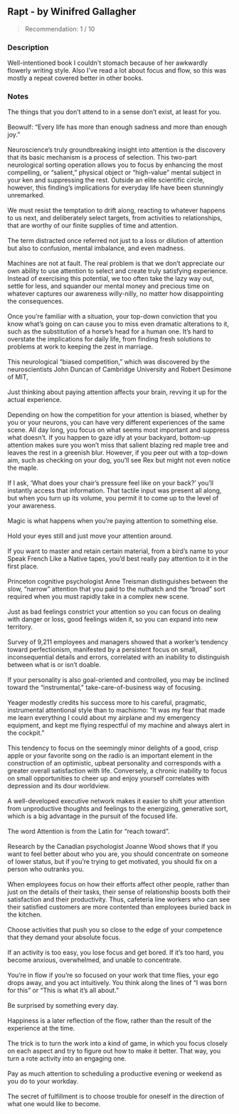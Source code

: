 ## Rapt - by Winifred Gallagher
> Recommendation: 1 / 10
    
### Description
Well-intentioned book I couldn't stomach because of her awkwardly flowerly writing style. Also I've read a lot about focus and flow, so this was mostly a repeat covered better in other books.
    
### Notes
The things that you don’t attend to in a sense don’t exist, at least for you.<br>
<br>
Beowulf: “Every life has more than enough sadness and more than enough joy.”<br>
<br>
Neuroscience’s truly groundbreaking insight into attention is the discovery that its basic mechanism is a process of selection. This two-part neurological sorting operation allows you to focus by enhancing the most compelling, or “salient,” physical object or “high-value” mental subject in your ken and suppressing the rest. Outside an elite scientific circle, however, this finding’s implications for everyday life have been stunningly unremarked.<br>
<br>
We must resist the temptation to drift along, reacting to whatever happens to us next, and deliberately select targets, from activities to relationships, that are worthy of our finite supplies of time and attention.<br>
<br>
The term distracted once referred not just to a loss or dilution of attention but also to confusion, mental imbalance, and even madness.<br>
<br>
Machines are not at fault. The real problem is that we don’t appreciate our own ability to use attention to select and create truly satisfying experience. Instead of exercising this potential, we too often take the lazy way out, settle for less, and squander our mental money and precious time on whatever captures our awareness willy-nilly, no matter how disappointing the consequences.<br>
<br>
Once you’re familiar with a situation, your top-down conviction that you know what’s going on can cause you to miss even dramatic alterations to it, such as the substitution of a horse’s head for a human one. It’s hard to overstate the implications for daily life, from finding fresh solutions to problems at work to keeping the zest in marriage.<br>
<br>
This neurological “biased competition,” which was discovered by the neuroscientists John Duncan of Cambridge University and Robert Desimone of MIT,<br>
<br>
Just thinking about paying attention affects your brain, revving it up for the actual experience.<br>
<br>
Depending on how the competition for your attention is biased, whether by you or your neurons, you can have very different experiences of the same scene. All day long, you focus on what seems most important and suppress what doesn’t. If you happen to gaze idly at your backyard, bottom-up attention makes sure you won’t miss that salient blazing red maple tree and leaves the rest in a greenish blur. However, if you peer out with a top-down aim, such as checking on your dog, you’ll see Rex but might not even notice the maple.<br>
<br>
If I ask, ‘What does your chair’s pressure feel like on your back?’ you’ll instantly access that information. That tactile input was present all along, but when you turn up its volume, you permit it to come up to the level of your awareness.<br>
<br>
Magic is what happens when you’re paying attention to something else.<br>
<br>
Hold your eyes still and just move your attention around.<br>
<br>
If you want to master and retain certain material, from a bird’s name to your Speak French Like a Native tapes, you’d best really pay attention to it in the first place.<br>
<br>
Princeton cognitive psychologist Anne Treisman distinguishes between the slow, “narrow” attention that you paid to the nuthatch and the “broad” sort required when you must rapidly take in a complex new scene.<br>
<br>
Just as bad feelings constrict your attention so you can focus on dealing with danger or loss, good feelings widen it, so you can expand into new territory.<br>
<br>
Survey of 9,211 employees and managers showed that a worker’s tendency toward perfectionism, manifested by a persistent focus on small, inconsequential details and errors, correlated with an inability to distinguish between what is or isn’t doable.<br>
<br>
If your personality is also goal-oriented and controlled, you may be inclined toward the “instrumental,” take-care-of-business way of focusing.<br>
<br>
Yeager modestly credits his success more to his careful, pragmatic, instrumental attentional style than to machismo: “It was my fear that made me learn everything I could about my airplane and my emergency equipment, and kept me flying respectful of my machine and always alert in the cockpit.”<br>
<br>
This tendency to focus on the seemingly minor delights of a good, crisp apple or your favorite song on the radio is an important element in the construction of an optimistic, upbeat personality and corresponds with a greater overall satisfaction with life. Conversely, a chronic inability to focus on small opportunities to cheer up and enjoy yourself correlates with depression and its dour worldview.<br>
<br>
A well-developed executive network makes it easier to shift your attention from unproductive thoughts and feelings to the energizing, generative sort, which is a big advantage in the pursuit of the focused life.<br>
<br>
The word Attention is from the Latin for “reach toward”.<br>
<br>
Research by the Canadian psychologist Joanne Wood shows that if you want to feel better about who you are, you should concentrate on someone of lower status, but if you’re trying to get motivated, you should fix on a person who outranks you.<br>
<br>
When employees focus on how their efforts affect other people, rather than just on the details of their tasks, their sense of relationship boosts both their satisfaction and their productivity. Thus, cafeteria line workers who can see their satisfied customers are more contented than employees buried back in the kitchen.<br>
<br>
Choose activities that push you so close to the edge of your competence that they demand your absolute focus.<br>
<br>
If an activity is too easy, you lose focus and get bored. If it’s too hard, you become anxious, overwhelmed, and unable to concentrate.<br>
<br>
You’re in flow if you’re so focused on your work that time flies, your ego drops away, and you act intuitively. You think along the lines of “I was born for this” or “This is what it’s all about.”<br>
<br>
Be surprised by something every day.<br>
<br>
Happiness is a later reflection of the flow, rather than the result of the experience at the time.<br>
<br>
The trick is to turn the work into a kind of game, in which you focus closely on each aspect and try to figure out how to make it better. That way, you turn a rote activity into an engaging one.<br>
<br>
Pay as much attention to scheduling a productive evening or weekend as you do to your workday.<br>
<br>
The secret of fulfillment is to choose trouble for oneself in the direction of what one would like to become.
